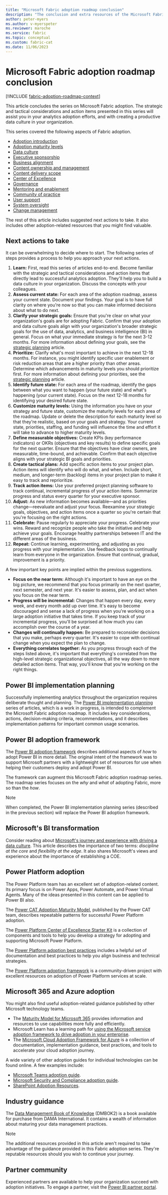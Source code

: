 ```yaml
---
title: "Microsoft Fabric adoption roadmap conclusion"
description: "The conclusion and extra resources of the Microsoft Fabric adoption roadmap series of articles."
author: peter-myers
ms.author: v-myerspeter
ms.reviewer: maroche
ms.service: fabric
ms.topic: conceptual
ms.custom: fabric-cat
ms.date: 11/06/2023
---
```


# Microsoft Fabric adoption roadmap conclusion

[!INCLUDE [fabric-adoption-roadmap-context](includes/fabric-adoption-roadmap-context.md)]

This article concludes the series on Microsoft Fabric adoption. The strategic and tactical considerations and action items presented in this series will assist you in your analytics adoption efforts, and with creating a productive data culture in your organization.

This series covered the following aspects of Fabric adoption.

- [Adoption introduction](fabric-adoption-roadmap.md)
- [Adoption maturity levels](fabric-adoption-roadmap-maturity-levels.md)
- [Data culture](fabric-adoption-roadmap-data-culture.md)
- [Executive sponsorship](fabric-adoption-roadmap-executive-sponsorship.md)
- [Business alignment](fabric-adoption-roadmap-business-alignment.md)
- [Content ownership and management](fabric-adoption-roadmap-content-ownership-and-management.md)
- [Content delivery scope](fabric-adoption-roadmap-content-delivery-scope.md)
- [Center of Excellence](fabric-adoption-roadmap-center-of-excellence.md)
- [Governance](fabric-adoption-roadmap-governance.md)
- [Mentoring and enablement](fabric-adoption-roadmap-mentoring-and-user-enablement.md)
- [Community of practice](fabric-adoption-roadmap-community-of-practice.md)
- [User support](fabric-adoption-roadmap-user-support.md)
- [System oversight](fabric-adoption-roadmap-system-oversight.md)
- [Change management](fabric-adoption-roadmap-change-management.md)

The rest of this article includes suggested next actions to take. It also includes other adoption-related resources that you might find valuable.

## Next actions to take

It can be overwhelming to decide where to start. The following series of steps provides a process to help you approach your next actions.

1. **Learn:** First, read this series of articles end-to-end. Become familiar with the strategic and tactical considerations and action items that directly lead to successful analytics adoption. They'll help you to build a data culture in your organization. Discuss the concepts with your colleagues.
1. **Assess current state:** For each area of the adoption roadmap, assess your current state. Document your findings. Your goal is to have full clarity on where you're now so that you can make informed decisions about what to do next.
1. **Clarify your strategic goals:** Ensure that you're clear on what your organization's goals are for adopting Fabric. Confirm that your adoption and data culture goals align with your organization's broader strategic goals for the use of data, analytics, and business intelligence (BI) in general. Focus on what your immediate strategy is for the next 3-12 months. For more information about defining your goals, see the [strategic planning](powerbi-implementation-planning-bi-strategy-bi-strategic-planning.md) article.
1. **Prioritize:** Clarify what's most important to achieve in the next 12-18 months. For instance, you might identify specific user enablement or risk reduction areas that are a higher priority than other areas. Determine which advancements in maturity levels you should prioritize first. For more information about defining your priorities, see the [strategic planning](powerbi-implementation-planning-bi-strategy-bi-strategic-planning.md) article.
1. **Identify future state:** For each area of the roadmap, identify the gaps between what you want to happen (your future state) and what's happening (your current state). Focus on the next 12-18 months for identifying your desired future state.
1. **Customize maturity levels:** Using the information you have on your strategy and future state, customize the maturity levels for each area of the roadmap. Update or delete the description for each maturity level so that they're realistic, based on your goals and strategy. Your current state, priorities, staffing, and funding will influence the time and effort it will take to advance to higher maturity levels.
1. **Define measurable objectives:** Create KPIs (key performance indicators) or OKRs (objectives and key results) to define specific goals for the next quarter. Ensure that the objectives have clear owners, are measurable, time-bound, and achievable. Confirm that each objective aligns with your strategic BI goals and priorities.
1. **Create tactical plans:** Add specific action items to your project plan. Action items will identify who will do what, and when. Include short, medium, and longer-term (backlog) items in your project plan to make it easy to track and reprioritize.
1. **Track action items:** Use your preferred project planning software to track continual, incremental progress of your action items. Summarize progress and status every quarter for your executive sponsor.
1. **Adjust:** As new information becomes available—and as priorities change—reevaluate and adjust your focus. Reexamine your strategic goals, objectives, and action items once a quarter so you're certain that you're focusing on the right actions.
1. **Celebrate:** Pause regularly to appreciate your progress. Celebrate your wins. Reward and recognize people who take the initiative and help achieve your goals. Encourage healthy partnerships between IT and the different areas of the business.
1. **Repeat:** Continue learning, experimenting, and adjusting as you progress with your implementation. Use feedback loops to continually learn from everyone in the organization. Ensure that continual, gradual, improvement is a priority.

A few important key points are implied within the previous suggestions.

- **Focus on the near term:** Although it's important to have an eye on the big picture, we recommend that you focus primarily on the next quarter, next semester, and next year. It's easier to assess, plan, and act when you focus on the near term.
- **Progress will be incremental:** Changes that happen every day, every week, and every month add up over time. It's easy to become discouraged and sense a lack of progress when you're working on a large adoption initiative that takes time. If you keep track of your incremental progress, you'll be surprised at how much you can accomplish over the course of a year.
- **Changes will continually happen:** Be prepared to reconsider decisions that you make, perhaps every quarter. It's easier to cope with continual change when you expect the plan to change.
- **Everything correlates together:** As you progress through each of the steps listed above, it's important that everything's correlated from the high-level strategic organizational objectives, all the way down to more detailed action items. That way, you'll know that you're working on the right things.

## Power BI implementation planning

Successfully implementing analytics throughout the organization requires deliberate thought and planning. The [Power BI implementation planning](powerbi-implementation-planning-introduction.md) series of articles, which is a work in progress, is intended to complement the Microsoft Fabric adoption roadmap. It includes key considerations, actions, decision-making criteria, recommendations, and it describes implementation patterns for important common usage scenarios.

## Power BI adoption framework

The [Power BI adoption framework](https://github.com/pbiaf/powerbiadoption) describes additional aspects of _how_ to adopt Power BI in more detail. The original intent of the framework was to support Microsoft partners with a lightweight set of resources for use when helping their customers deploy and adopt Power BI.

The framework can augment this Microsoft Fabric adoption roadmap series. The roadmap series focuses on the _why_ and _what_ of adopting Fabric, more so than the _how_.

> [!NOTE]
> When completed, the Power BI implementation planning series (described in the previous section) will replace the Power BI adoption framework.

## Microsoft's BI transformation

Consider reading about [Microsoft's journey and experience with driving a data culture](center-of-excellence-microsoft-business-intelligence-transformation.md). This article describes the importance of two terms: _discipline at the core_ and _flexibility at the edge_. It also shares Microsoft's views and experience about the importance of establishing a COE.

## Power Platform adoption

The Power Platform team has an excellent set of adoption-related content. Its primary focus is on Power Apps, Power Automate, and Power Virtual Agents. Many of the ideas presented in this content can be applied to Power BI also.

The [Power CAT Adoption Maturity Model](https://powerapps.microsoft.com/blog/power-cat-adoption-maturity-model-repeatable-patterns-for-successful-power-platform-adoption/), published by the Power CAT team, describes repeatable patterns for successful Power Platform adoption.

The [Power Platform Center of Excellence Starter Kit](/power-platform/guidance/coe/starter-kit) is a collection of components and tools to help you develop a strategy for adopting and supporting Microsoft Power Platform.

The [Power Platform adoption best practices](/power-platform/guidance/adoption/methodology) includes a helpful set of documentation and best practices to help you align business and technical strategies.

The [Power Platform adoption framework](https://github.com/PowerPlatformAF/PowerPlatformAF/wiki) is a community-driven project with excellent resources on adoption of Power Platform services at scale.

## Microsoft 365 and Azure adoption

You might also find useful adoption-related guidance published by other Microsoft technology teams.

- The [Maturity Model for Microsoft 365](/microsoft-365/community/microsoft365-maturity-model--intro) provides information and resources to use capabilities more fully and efficiently.
- Microsoft Learn has a learning path for [using the Microsoft service adoption framework to drive adoption in your enterprise](/training/paths/m365-service-adoption/).
- The [Microsoft Cloud Adoption Framework for Azure](/azure/cloud-adoption-framework/) is a collection of documentation, implementation guidance, best practices, and tools to accelerate your cloud adoption journey.

A wide variety of other adoption guides for individual technologies can be found online. A few examples include:

- [Microsoft Teams adoption guide](https://adoption.microsoft.com/files/tft/#p=1).
- [Microsoft Security and Compliance adoption guide](https://adoption.microsoft.com/files/sec/).
- [SharePoint Adoption Resources](https://adoption.microsoft.com/sharepoint/).

## Industry guidance

The [Data Management Book of Knowledge](https://www.dama.org/cpages/body-of-knowledge) (DMBOK2) is a book available for purchase from DAMA International. It contains a wealth of information about maturing your data management practices.

> [!NOTE]
> The additional resources provided in this article aren't required to take advantage of the guidance provided in this Fabric adoption series. They're reputable resources should you wish to continue your journey.

## Partner community

Experienced partners are available to help your organization succeed with adoption initiatives. To engage a partner, visit the [Power BI partner portal](https://powerbi.microsoft.com/partners/).
